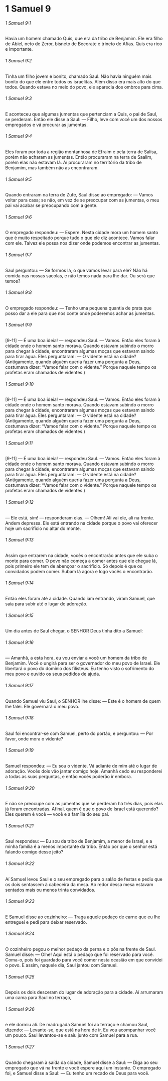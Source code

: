 # 1 Samuel 9

###### 1 Samuel 9:1

Havia um homem chamado Quis, que era da tribo de Benjamim. Ele era filho de Abiel, neto de Zeror, bisneto de Becorate e trineto de Afias. Quis era rico e importante.

###### 1 Samuel 9:2

Tinha um filho jovem e bonito, chamado Saul. Não havia ninguém mais bonito do que ele entre todos os israelitas. Além disso era mais alto do que todos. Quando estava no meio do povo, ele aparecia dos ombros para cima.

###### 1 Samuel 9:3

E aconteceu que algumas jumentas que pertenciam a Quis, o pai de Saul, se perderam. Então ele disse a Saul: — Filho, leve com você um dos nossos empregados e vá procurar as jumentas.

###### 1 Samuel 9:4

Eles foram por toda a região montanhosa de Efraim e pela terra de Salisa, porém não acharam as jumentas. Então procuraram na terra de Saalim, porém elas não estavam lá. Aí procuraram no território da tribo de Benjamim, mas também não as encontraram.

###### 1 Samuel 9:5

Quando entraram na terra de Zufe, Saul disse ao empregado: — Vamos voltar para casa; se não, em vez de se preocupar com as jumentas, o meu pai vai acabar se preocupando com a gente.

###### 1 Samuel 9:6

O empregado respondeu: — Espere. Nesta cidade mora um homem santo que é muito respeitado porque tudo o que ele diz acontece. Vamos falar com ele. Talvez ele possa nos dizer onde podemos encontrar as jumentas.

###### 1 Samuel 9:7

Saul perguntou: — Se formos lá, o que vamos levar para ele? Não há comida nas nossas sacolas, e não temos nada para lhe dar. Ou será que temos?

###### 1 Samuel 9:8

O empregado respondeu: — Tenho uma pequena quantia de prata que posso dar a ele para que nos conte onde poderemos achar as jumentas.

###### 1 Samuel 9:9

[9-11] — É uma boa ideia! — respondeu Saul. — Vamos. Então eles foram à cidade onde o homem santo morava. Quando estavam subindo o morro para chegar à cidade, encontraram algumas moças que estavam saindo para tirar água. Eles perguntaram: — O vidente está na cidade? (Antigamente, quando alguém queria fazer uma pergunta a Deus, costumava dizer: “Vamos falar com o vidente.” Porque naquele tempo os profetas eram chamados de videntes.)

###### 1 Samuel 9:10

[9-11] — É uma boa ideia! — respondeu Saul. — Vamos. Então eles foram à cidade onde o homem santo morava. Quando estavam subindo o morro para chegar à cidade, encontraram algumas moças que estavam saindo para tirar água. Eles perguntaram: — O vidente está na cidade? (Antigamente, quando alguém queria fazer uma pergunta a Deus, costumava dizer: “Vamos falar com o vidente.” Porque naquele tempo os profetas eram chamados de videntes.)

###### 1 Samuel 9:11

[9-11] — É uma boa ideia! — respondeu Saul. — Vamos. Então eles foram à cidade onde o homem santo morava. Quando estavam subindo o morro para chegar à cidade, encontraram algumas moças que estavam saindo para tirar água. Eles perguntaram: — O vidente está na cidade? (Antigamente, quando alguém queria fazer uma pergunta a Deus, costumava dizer: “Vamos falar com o vidente.” Porque naquele tempo os profetas eram chamados de videntes.)

###### 1 Samuel 9:12

— Ele está, sim! — responderam elas. — Olhem! Ali vai ele, ali na frente. Andem depressa. Ele está entrando na cidade porque o povo vai oferecer hoje um sacrifício no altar do monte.

###### 1 Samuel 9:13

Assim que entrarem na cidade, vocês o encontrarão antes que ele suba o monte para comer. O povo não começa a comer antes que ele chegue lá, pois primeiro ele tem de abençoar o sacrifício. Só depois é que os convidados podem comer. Subam lá agora e logo vocês o encontrarão.

###### 1 Samuel 9:14

Então eles foram até a cidade. Quando iam entrando, viram Samuel, que saía para subir até o lugar de adoração.

###### 1 Samuel 9:15

Um dia antes de Saul chegar, o SENHOR Deus tinha dito a Samuel:

###### 1 Samuel 9:16

— Amanhã, a esta hora, eu vou enviar a você um homem da tribo de Benjamim. Você o ungirá para ser o governador do meu povo de Israel. Ele libertará o povo do domínio dos filisteus. Eu tenho visto o sofrimento do meu povo e ouvido os seus pedidos de ajuda.

###### 1 Samuel 9:17

Quando Samuel viu Saul, o SENHOR lhe disse: — Este é o homem de quem lhe falei. Ele governará o meu povo.

###### 1 Samuel 9:18

Saul foi encontrar-se com Samuel, perto do portão, e perguntou: — Por favor, onde mora o vidente?

###### 1 Samuel 9:19

Samuel respondeu: — Eu sou o vidente. Vá adiante de mim até o lugar de adoração. Vocês dois vão jantar comigo hoje. Amanhã cedo eu responderei a todas as suas perguntas, e então vocês poderão ir embora.

###### 1 Samuel 9:20

E não se preocupe com as jumentas que se perderam há três dias, pois elas já foram encontradas. Afinal, quem é que o povo de Israel está querendo? Eles querem é você — você e a família do seu pai.

###### 1 Samuel 9:21

Saul respondeu: — Eu sou da tribo de Benjamim, a menor de Israel, e a minha família é a menos importante da tribo. Então por que o senhor está falando comigo desse jeito?

###### 1 Samuel 9:22

Aí Samuel levou Saul e o seu empregado para o salão de festas e pediu que os dois sentassem à cabeceira da mesa. Ao redor dessa mesa estavam sentados mais ou menos trinta convidados.

###### 1 Samuel 9:23

E Samuel disse ao cozinheiro: — Traga aquele pedaço de carne que eu lhe entreguei e pedi para deixar reservado.

###### 1 Samuel 9:24

O cozinheiro pegou o melhor pedaço da perna e o pôs na frente de Saul. Samuel disse: — Olhe! Aqui está o pedaço que foi reservado para você. Coma-o, pois foi guardado para você comer nesta ocasião em que convidei o povo. E assim, naquele dia, Saul jantou com Samuel.

###### 1 Samuel 9:25

Depois os dois desceram do lugar de adoração para a cidade. Aí arrumaram uma cama para Saul no terraço,

###### 1 Samuel 9:26

e ele dormiu ali. De madrugada Samuel foi ao terraço e chamou Saul, dizendo: — Levante-se, que está na hora de ir. Eu vou acompanhar você um pouco. Saul levantou-se e saiu junto com Samuel para a rua.

###### 1 Samuel 9:27

Quando chegaram à saída da cidade, Samuel disse a Saul: — Diga ao seu empregado que vá na frente e você espere aqui um instante. O empregado foi, e Samuel disse a Saul: — Eu tenho um recado de Deus para você.

